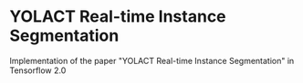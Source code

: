 # YOLACT Real-time Instance Segmentation
Implementation of the paper "YOLACT Real-time Instance Segmentation" in Tensorflow 2.0
